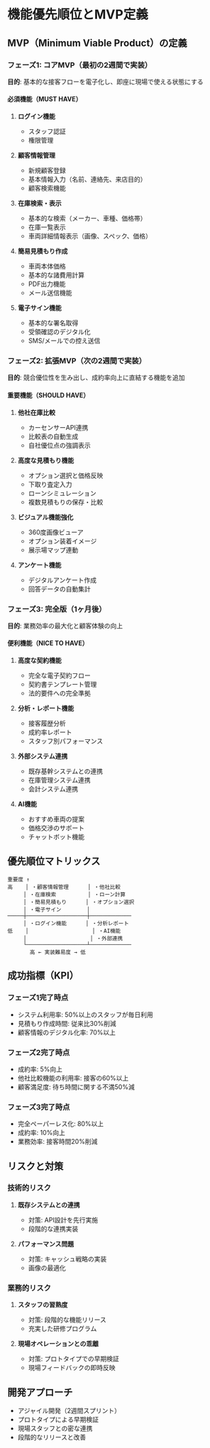 # 機能優先順位とMVP定義

## MVP（Minimum Viable Product）の定義

### フェーズ1: コアMVP（最初の2週間で実装）
**目的**: 基本的な接客フローを電子化し、即座に現場で使える状態にする

#### 必須機能（MUST HAVE）
1. **ログイン機能**
   - スタッフ認証
   - 権限管理

2. **顧客情報管理**
   - 新規顧客登録
   - 基本情報入力（名前、連絡先、来店目的）
   - 顧客検索機能

3. **在庫検索・表示**
   - 基本的な検索（メーカー、車種、価格帯）
   - 在庫一覧表示
   - 車両詳細情報表示（画像、スペック、価格）

4. **簡易見積もり作成**
   - 車両本体価格
   - 基本的な諸費用計算
   - PDF出力機能
   - メール送信機能

5. **電子サイン機能**
   - 基本的な署名取得
   - 受領確認のデジタル化
   - SMS/メールでの控え送信

### フェーズ2: 拡張MVP（次の2週間で実装）
**目的**: 競合優位性を生み出し、成約率向上に直結する機能を追加

#### 重要機能（SHOULD HAVE）
1. **他社在庫比較**
   - カーセンサーAPI連携
   - 比較表の自動生成
   - 自社優位点の強調表示

2. **高度な見積もり機能**
   - オプション選択と価格反映
   - 下取り査定入力
   - ローンシミュレーション
   - 複数見積もりの保存・比較

3. **ビジュアル機能強化**
   - 360度画像ビューア
   - オプション装着イメージ
   - 展示場マップ連動

4. **アンケート機能**
   - デジタルアンケート作成
   - 回答データの自動集計

### フェーズ3: 完全版（1ヶ月後）
**目的**: 業務効率の最大化と顧客体験の向上

#### 便利機能（NICE TO HAVE）
1. **高度な契約機能**
   - 完全な電子契約フロー
   - 契約書テンプレート管理
   - 法的要件への完全準拠

2. **分析・レポート機能**
   - 接客履歴分析
   - 成約率レポート
   - スタッフ別パフォーマンス

3. **外部システム連携**
   - 既存基幹システムとの連携
   - 在庫管理システム連携
   - 会計システム連携

4. **AI機能**
   - おすすめ車両の提案
   - 価格交渉のサポート
   - チャットボット機能

## 優先順位マトリックス

```
重要度 ↑
高    │ ・顧客情報管理      │ ・他社比較
     │ ・在庫検索          │ ・ローン計算
     │ ・簡易見積もり      │ ・オプション選択
     │ ・電子サイン        │
─────┼───────────────────┼─────────────
     │ ・ログイン機能      │ ・分析レポート
低    │                    │ ・AI機能
     │                    │ ・外部連携
     └───────────────────┴─────────────
       高 ← 実装難易度 → 低
```

## 成功指標（KPI）

### フェーズ1完了時点
- システム利用率: 50%以上のスタッフが毎日利用
- 見積もり作成時間: 従来比30%削減
- 顧客情報のデジタル化率: 70%以上

### フェーズ2完了時点
- 成約率: 5%向上
- 他社比較機能の利用率: 接客の60%以上
- 顧客満足度: 待ち時間に関する不満50%減

### フェーズ3完了時点
- 完全ペーパーレス化: 80%以上
- 成約率: 10%向上
- 業務効率: 接客時間20%削減

## リスクと対策

### 技術的リスク
1. **既存システムとの連携**
   - 対策: API設計を先行実施
   - 段階的な連携実装

2. **パフォーマンス問題**
   - 対策: キャッシュ戦略の実装
   - 画像の最適化

### 業務的リスク
1. **スタッフの習熟度**
   - 対策: 段階的な機能リリース
   - 充実した研修プログラム

2. **現場オペレーションとの乖離**
   - 対策: プロトタイプでの早期検証
   - 現場フィードバックの即時反映

## 開発アプローチ
- アジャイル開発（2週間スプリント）
- プロトタイプによる早期検証
- 現場スタッフとの密な連携
- 段階的なリリースと改善